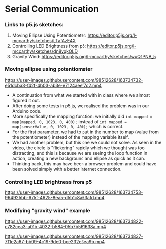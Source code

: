 # Serial Communication

### Links to p5.js sketches:

1. Moving Ellipse Using Potentiometer: https://editor.p5js.org/l-mccarthy/sketches/LTafAzE4X
2. Controlling LED Brightness from p5: https://editor.p5js.org/l-mccarthy/sketches/dn8vqkQLD
3. Gravity Wind: https://editor.p5js.org/l-mccarthy/sketches/wuQ1PNB_5

### Moving ellipse using potentiometer

https://user-images.githubusercontent.com/98512628/163734732-e51dcba3-f42f-4b03-ab3e-e7124aeef7c2.mp4

* A continuation from what we started with in class where we almost figured it out.
* After doing some tests in p5.js, we realised the problem was in our Arduino code.
* More specifically the mapping function: we initially did ```int mapped = map(mapped, 0, 1023, 0, 400);``` instead of ```int mapped = map(sensorValue, 0, 1023, 0, 400);``` which is correct.
* For the first parameter, we had to put in the number to map (value from the potentiometer) instead of the mapping variable itself.
* We had another problem, but this one we could not solve. As seen in the video, the circle is "flickering" rapidly which we thought was too distracting, and this is because we are seeing the loop function in action, creating a new background and ellipse as quick as it can.
* Thinking back, this may have been a browser problem and could have been solved simply with a better internet connection.

### Controlling LED brightness from p5

https://user-images.githubusercontent.com/98512628/163734753-964925bb-675f-4625-8ea5-d5b1c8a63afd.mp4

### Modifying "gravity wind" example

https://user-images.githubusercontent.com/98512628/163734822-c782cea3-a01b-4032-b584-05b7b561638a.mp4

https://user-images.githubusercontent.com/98512628/163734837-711e2a67-bb09-4c19-9de0-bce232e3ea9b.mp4
